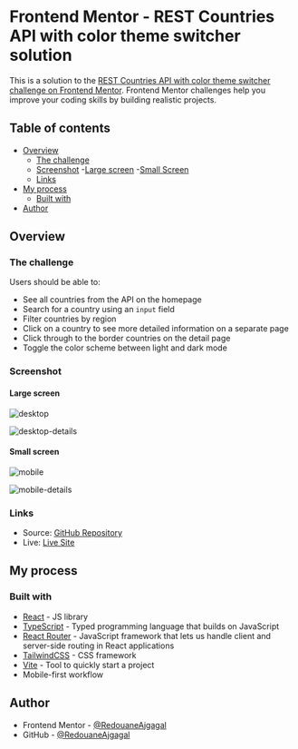# Frontend Mentor - REST Countries API with color theme switcher solution

This is a solution to the [REST Countries API with color theme switcher challenge on Frontend Mentor](https://www.frontendmentor.io/challenges/rest-countries-api-with-color-theme-switcher-5cacc469fec04111f7b848ca). Frontend Mentor challenges help you improve your coding skills by building realistic projects. 

## Table of contents

- [Overview](#overview)
  - [The challenge](#the-challenge)
  - [Screenshot](#screenshot)
    -[Large screen](#large-screen)
    -[Small Screen](#small-screen)
  - [Links](#links)
- [My process](#my-process)
  - [Built with](#built-with)
- [Author](#author)

## Overview

### The challenge

Users should be able to:

- See all countries from the API on the homepage
- Search for a country using an `input` field
- Filter countries by region
- Click on a country to see more detailed information on a separate page
- Click through to the border countries on the detail page
- Toggle the color scheme between light and dark mode

### Screenshot

#### Large screen

![desktop](https://user-images.githubusercontent.com/98456832/219946980-a65e8ae5-ed85-41e5-822e-3126759d29fd.png)

![desktop-details](https://user-images.githubusercontent.com/98456832/219947162-c0c734ce-d527-4d73-a867-135e7406ee38.png)

#### Small screen

![mobile](https://user-images.githubusercontent.com/98456832/219947249-59097b92-1c12-4b0d-ac1d-dfd53af67687.png)

![mobile-details](https://user-images.githubusercontent.com/98456832/219947298-17826813-380b-4e33-a39b-a0fa4544f67b.png)

### Links

- Source: [GitHub Repository]()
- Live: [Live Site]()

## My process

### Built with

- [React](https://reactjs.org/) - JS library
- [TypeScript](https://www.typescriptlang.org/) -  Typed programming language that builds on JavaScript
- [React Router](https://reactrouter.com/en/main) - JavaScript framework that lets us handle client and server-side routing in React applications
- [TailwindCSS](https://tailwindcss.com/) - CSS framework
- [Vite](https://vitejs.dev/) - Tool to quickly start a project
- Mobile-first workflow

## Author

- Frontend Mentor - [@RedouaneAjgagal](https://www.frontendmentor.io/profile/RedouaneAjgagal)
- GitHub - [@RedouaneAjgagal](https://github.com/RedouaneAjgagal)